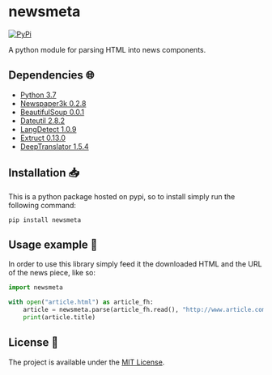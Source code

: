 # newsmeta

<a href="https://pypi.org/project/newsmeta/">
    <img alt="PyPi" src="https://img.shields.io/pypi/v/newsmeta">
</a>

A python module for parsing HTML into news components.

## Dependencies :globe_with_meridians:

* [Python 3.7](https://www.python.org/downloads/release/python-370/)
* [Newspaper3k 0.2.8](https://pypi.org/project/newspaper3k/)
* [BeautifulSoup 0.0.1](https://beautiful-soup-4.readthedocs.io/en/latest/)
* [Dateutil 2.8.2](https://pypi.org/project/python-dateutil/)
* [LangDetect 1.0.9](https://pypi.org/project/langdetect/)
* [Extruct 0.13.0](https://pypi.org/project/extruct/)
* [DeepTranslator 1.5.4](https://pypi.org/project/deep-translator/)

## Installation :inbox_tray:

This is a python package hosted on pypi, so to install simply run the following command:

`pip install newsmeta`

## Usage example :eyes:

In order to use this library simply feed it the downloaded HTML and the URL of the news piece, like so:

```py
import newsmeta

with open("article.html") as article_fh:
    article = newsmeta.parse(article_fh.read(), "http://www.article.com/article")
    print(article.title)
```

## License :memo:

The project is available under the [MIT License](LICENSE).
